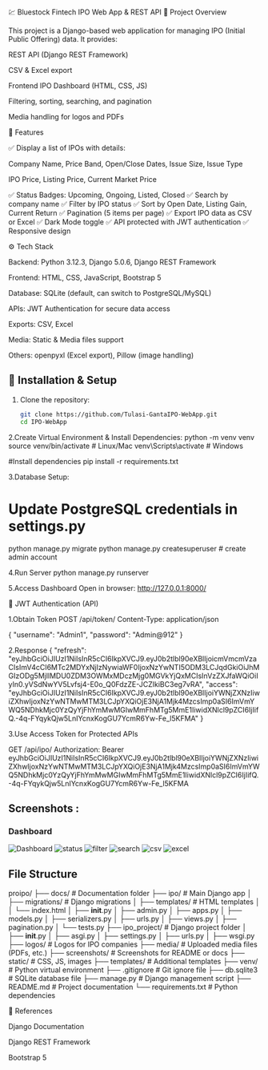 💹 Bluestock Fintech IPO Web App & REST API
📌 Project Overview

This project is a Django-based web application for managing IPO (Initial Public Offering) data.
It provides:

REST API (Django REST Framework)

CSV & Excel export

Frontend IPO Dashboard (HTML, CSS, JS)

Filtering, sorting, searching, and pagination

Media handling for logos and PDFs

🚀 Features

✅ Display a list of IPOs with details:

Company Name, Price Band, Open/Close Dates, Issue Size, Issue Type

IPO Price, Listing Price, Current Market Price

✅ Status Badges: Upcoming, Ongoing, Listed, Closed
✅ Search by company name
✅ Filter by IPO status
✅ Sort by Open Date, Listing Gain, Current Return
✅ Pagination (5 items per page)
✅ Export IPO data as CSV or Excel
✅ Dark Mode toggle
✅ API protected with JWT authentication
✅ Responsive design

⚙️ Tech Stack

Backend: Python 3.12.3, Django 5.0.6, Django REST Framework

Frontend: HTML, CSS, JavaScript, Bootstrap 5

Database: SQLite (default, can switch to PostgreSQL/MySQL)

APIs: JWT Authentication for secure data access

Exports: CSV, Excel

Media: Static & Media files support

Others: openpyxl (Excel export), Pillow (image handling)

## 🔑 Installation & Setup
1. Clone the repository:
   ```bash
   git clone https://github.com/Tulasi-GantaIPO-WebApp.git
   cd IPO-WebApp


2.Create Virtual Environment & Install Dependencies: 
python -m venv venv
source venv/bin/activate    # Linux/Mac
venv\Scripts\activate       # Windows

#Install dependencies
pip install -r requirements.txt


3.Database Setup:
# Update PostgreSQL credentials in settings.py
python manage.py migrate
python manage.py createsuperuser  # create admin account


4.Run Server
python manage.py runserver

5.Access Dashboard
Open in browser: http://127.0.0.1:8000/



🔑 JWT Authentication (API)

1.Obtain Token
POST /api/token/
Content-Type: application/json

{
  "username": "Admin1",
  "password": "Admin@912"
}


2.Response
{
    "refresh": "eyJhbGciOiJIUzI1NiIsInR5cCI6IkpXVCJ9.eyJ0b2tlbl90eXBlIjoicmVmcmVzaCIsImV4cCI6MTc2MDYxNjIzNywiaWF0IjoxNzYwNTI5ODM3LCJqdGkiOiJhMGIzODg5MjllMDU0ZDM3OWMxMDczMjg0MGVkYjQxMCIsInVzZXJfaWQiOiIyIn0.yVSdNwYV5Lvfsj4-E0o_Q0FdzZE-JCZIkiBC3eg7vRA",
    "access": "eyJhbGciOiJIUzI1NiIsInR5cCI6IkpXVCJ9.eyJ0b2tlbl90eXBlIjoiYWNjZXNzIiwiZXhwIjoxNzYwNTMwMTM3LCJpYXQiOjE3NjA1Mjk4MzcsImp0aSI6ImVmYWQ5NDhkMjc0YzQyYjFhYmMwMGIwMmFhMTg5MmE1IiwidXNlcl9pZCI6IjIifQ.-4q-FYqykQjw5LnIYcnxKogGU7YcmR6Yw-Fe_l5KFMA"
}


3.Use Access Token for Protected APIs

GET /api/ipo/
Authorization: Bearer eyJhbGciOiJIUzI1NiIsInR5cCI6IkpXVCJ9.eyJ0b2tlbl90eXBlIjoiYWNjZXNzIiwiZXhwIjoxNzYwNTMwMTM3LCJpYXQiOjE3NjA1Mjk4MzcsImp0aSI6ImVmYWQ5NDhkMjc0YzQyYjFhYmMwMGIwMmFhMTg5MmE1IiwidXNlcl9pZCI6IjIifQ.-4q-FYqykQjw5LnIYcnxKogGU7YcmR6Yw-Fe_l5KFMA



## Screenshots :

### Dashboard
![Dashboard](screenshots/ipo_dashbord.jpg)
![status](screenshots/ipo_status.jpg)
![filter](screenshots/ipo_filter.jpg)
![search](screenshots/ipo_search.jpg)
![csv](screenshots/ipo_csv.jpg)
![excel](screenshots/ipo_excel.jpg)



## File Structure
proipo/
├── docs/                  # Documentation folder
├── ipo/                   # Main Django app
│   ├── migrations/        # Django migrations
│   ├── templates/         # HTML templates
│   │   └── index.html
│   ├── __init__.py
│   ├── admin.py
│   ├── apps.py
│   ├── models.py
│   ├── serializers.py
│   ├── urls.py
│   ├── views.py
│   ├── pagination.py
│   └── tests.py
├── ipo_project/           # Django project folder
│   ├── __init__.py
│   ├── asgi.py
│   ├── settings.py
│   ├── urls.py
│   ├── wsgi.py
├── logos/                 # Logos for IPO companies
├── media/                 # Uploaded media files (PDFs, etc.)
├── screenshots/           # Screenshots for README or docs
├── static/                # CSS, JS, images
├── templates/             # Additional templates
├── venv/                  # Python virtual environment
├── .gitignore             # Git ignore file
├── db.sqlite3             # SQLite database file
├── manage.py              # Django management script
├── README.md              # Project documentation
└── requirements.txt       # Python dependencies


📌 References

Django Documentation

Django REST Framework

Bootstrap 5
